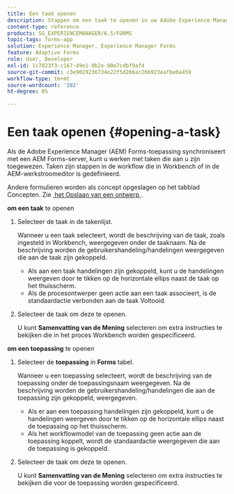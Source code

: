 ```yaml
---
title: Een taak openen
description: Stappen om een taak te openen in uw Adobe Experience Manager Forms-app.
content-type: reference
products: SG_EXPERIENCEMANAGER/6.5/FORMS
topic-tags: forms-app
solution: Experience Manager, Experience Manager Forms
feature: Adaptive Forms
role: User, Developer
exl-id: 1c7023f3-c167-49e1-9b2e-90e7cdbf9af4
source-git-commit: c3e9029236734e22f5d266ac26b923eafbe0a459
workflow-type: tm+mt
source-wordcount: '282'
ht-degree: 0%

---
```


# Een taak openen {#opening-a-task}

Als de Adobe Experience Manager (AEM) Forms-toepassing synchroniseert met een AEM Forms-server, kunt u werken met taken die aan u zijn toegewezen. Taken zijn stappen in de workflow die in Workbench of in de AEM-werkstroomeditor is gedefinieerd.

Andere formulieren worden als concept opgeslagen op het tabblad Concepten. Zie [&#x200B; het Opslaan van een ontwerp &#x200B;](/help/forms/using/save-as-draft.md).

**om een taak** te openen

1. Selecteer de taak in de takenlijst.

   Wanneer u een taak selecteert, wordt de beschrijving van de taak, zoals ingesteld in Workbench, weergegeven onder de taaknaam. Na de beschrijving worden de gebruikershandeling/handelingen weergegeven die aan de taak zijn gekoppeld.

   * Als aan een taak handelingen zijn gekoppeld, kunt u de handelingen weergeven door te tikken op de horizontale ellips naast de taak op het thuisscherm.
   * Als de procesontwerper geen actie aan een taak associeert, is de standaardactie verbonden aan de taak Voltooid.

1. Selecteer de taak om deze te openen.

   U kunt **Samenvatting van de Mening** selecteren om extra instructies te bekijken die in het proces Workbench worden gespecificeerd.

**om een toepassing** te openen

1. Selecteer de **toepassing** in **Forms** tabel.

   Wanneer u een toepassing selecteert, wordt de beschrijving van de toepassing onder de toepassingsnaam weergegeven. Na de beschrijving worden de gebruikershandeling/handelingen die aan de toepassing zijn gekoppeld, weergegeven.

   * Als er aan een toepassing handelingen zijn gekoppeld, kunt u de handelingen weergeven door te tikken op de horizontale ellips naast de toepassing op het thuisscherm.
   * Als het workflowmodel van de toepassing geen actie aan de toepassing koppelt, wordt de standaardactie weergegeven die aan de toepassing is gekoppeld.

1. Selecteer de taak om deze te openen.

   U kunt **Samenvatting van de Mening** selecteren om extra instructies te bekijken die voor de toepassing worden gespecificeerd.
